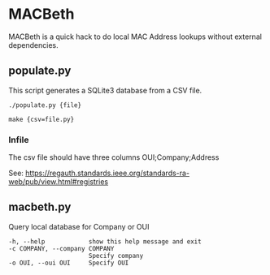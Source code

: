 # MACBeth
MACBeth is a quick hack to do local MAC Address lookups without external dependencies.
## populate.py
This script generates a SQLite3 database from a CSV file.

    ./populate.py {file}

    make {csv=file.py}
    
### Infile
The csv file should have three columns
    OUI;Company;Address

See: https://regauth.standards.ieee.org/standards-ra-web/pub/view.html#registries

## macbeth.py
Query local database for Company or OUI

    -h, --help            show this help message and exit
    -c COMPANY, --company COMPANY
                          Specify company
    -o OUI, --oui OUI     Specify OUI
